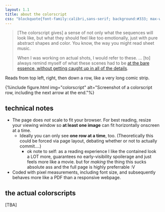 ```yaml
---
layout: 1.1
title: about the colorscript
css: "blockquote{font-family:calibri,sans-serif; background:#333; max-width:35rem; margin:1rem auto; padding:.015em 1em .35em; line-height:1.5; font-size:.85em;} blockquote ::selection{background:#606060;} figure img{border:1px solid #404040;}"
---
```

> [The colorscript gives] a sense of not only what the sequences will look like, but what they should feel like too emotionally, just with pure abstract shapes and color. You know, the way you might read sheet music.
> 
> When I was working on actual shots, I would refer to these. ... [to] always remind myself of what these scenes had to be <a href="https://www.moma.org/audio/playlist/192/2575" class="ext">at the bare essence, without getting caught up in all of the details</a>.

Reads from top left, right, then down a row, like a very long comic strip.

{%include figure.html img="colorscript" alt="Screenshot of a colorscript row, including the next arrow at the end."%}

## technical notes
- The page does *not* scale to fit your browser. For best reading, resize your viewing window so **at least one image** can fit horizontally onscreen at a time.
	- Ideally you can only see **one row at a time**, too. (Theoretically this could be forced via page layout, debating whether or not to actually commit....)
		- ok note to self: as a reading experience I like the contained look a LOT more, guarantees no early-visibility spoilerage and just feels more like a movie. but for *making* the thing this sucks absolute ass and the full page is highly preferrable :V
- Coded with pixel measurements, including font size, and subsequently behaves more like a PDF than a responsive webpage.

## the actual colorscripts
[TBA]